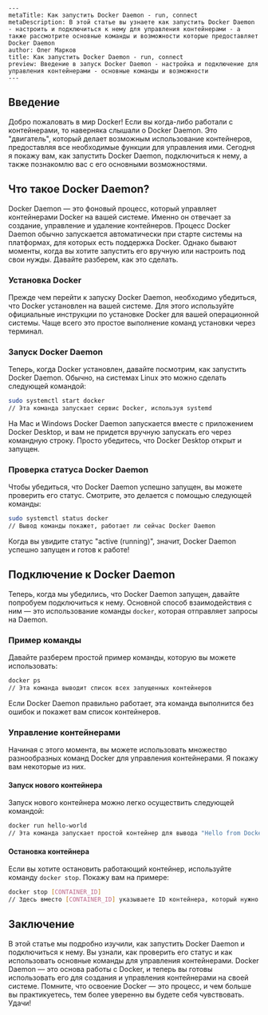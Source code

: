 ```
---
metaTitle: Как запустить Docker Daemon - run, connect
metaDescription: В этой статье вы узнаете как запустить Docker Daemon - настроить и подключиться к нему для управления контейнерами - а также рассмотрите основные команды и возможности которые предоставляет Docker Daemon 
author: Олег Марков
title: Как запустить Docker Daemon - run, connect
preview: Введение в запуск Docker Daemon - настройка и подключение для управления контейнерами - основные команды и возможности 
---
```

## Введение

Добро пожаловать в мир Docker! Если вы когда-либо работали с контейнерами, то наверняка слышали о Docker Daemon. Это "двигатель", который делает возможным использование контейнеров, предоставляя все необходимые функции для управления ими. Сегодня я покажу вам, как запустить Docker Daemon, подключиться к нему, а также познакомлю вас с его основными возможностями.

## Что такое Docker Daemon?

Docker Daemon — это фоновый процесс, который управляет контейнерами Docker на вашей системе. Именно он отвечает за создание, управление и удаление контейнеров. Процесс Docker Daemon обычно запускается автоматически при старте системы на платформах, для которых есть поддержка Docker. Однако бывают моменты, когда вы хотите запустить его вручную или настроить под свои нужды. Давайте разберем, как это сделать.

### Установка Docker

Прежде чем перейти к запуску Docker Daemon, необходимо убедиться, что Docker установлен на вашей системе. Для этого используйте официальные инструкции по установке Docker для вашей операционной системы. Чаще всего это простое выполнение команд установки через терминал.

### Запуск Docker Daemon

Теперь, когда Docker установлен, давайте посмотрим, как запустить Docker Daemon. Обычно, на системах Linux это можно сделать следующей командой:

```bash
sudo systemctl start docker
// Эта команда запускает сервис Docker, используя systemd
```

На Mac и Windows Docker Daemon запускается вместе с приложением Docker Desktop, и вам не придется вручную запускать его через командную строку. Просто убедитесь, что Docker Desktop открыт и запущен.

### Проверка статуса Docker Daemon

Чтобы убедиться, что Docker Daemon успешно запущен, вы можете проверить его статус. Смотрите, это делается с помощью следующей команды:

```bash
sudo systemctl status docker
// Вывод команды покажет, работает ли сейчас Docker Daemon
```

Когда вы увидите статус "active (running)", значит, Docker Daemon успешно запущен и готов к работе!

## Подключение к Docker Daemon

Теперь, когда мы убедились, что Docker Daemon запущен, давайте попробуем подключиться к нему. Основной способ взаимодействия с ним — это использование команды `docker`, которая отправляет запросы на Daemon.

### Пример команды

Давайте разберем простой пример команды, которую вы можете использовать:

```bash
docker ps
// Эта команда выводит список всех запущенных контейнеров
```

Если Docker Daemon правильно работает, эта команда выполнится без ошибок и покажет вам список контейнеров.

### Управление контейнерами

Начиная с этого момента, вы можете использовать множество разнообразных команд Docker для управления контейнерами. Я покажу вам некоторые из них.

#### Запуск нового контейнера

Запуск нового контейнера можно легко осуществить следующей командой:

```bash
docker run hello-world
// Эта команда запускает простой контейнер для вывода "Hello from Docker!"
```

#### Остановка контейнера

Если вы хотите остановить работающий контейнер, используйте команду `docker stop`. Покажу вам на примере:

```bash
docker stop [CONTAINER_ID]
// Здесь вместо [CONTAINER_ID] указываете ID контейнера, который нужно остановить
```

## Заключение

В этой статье мы подробно изучили, как запустить Docker Daemon и подключиться к нему. Вы узнали, как проверить его статус и как использовать основные команды для управления контейнерами. Docker Daemon — это основа работы с Docker, и теперь вы готовы использовать его для создания и управления контейнерами на своей системе. Помните, что освоение Docker — это процесс, и чем больше вы практикуетесь, тем более уверенно вы будете себя чувствовать. Удачи!